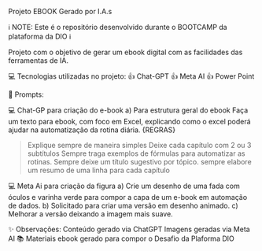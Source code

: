 Projeto EBOOK Gerado por I.A.s

ℹ️ NOTE: Este é o repositório desenvolvido durante o BOOTCAMP da plataforma da DIO ℹ️

Projeto com o objetivo de gerar um ebook digital com as facilidades das ferramentas de IA.


💻 Tecnologias utilizadas no projeto:
👍 Chat-GPT
👍 Meta AI
👍 Power Point


🧠 Prompts:

💻 Chat-GP para criação do e-book
a) Para estrutura geral do ebook
Faça um texto para ebook, com foco em Excel, explicando como o excel poderá ajudar na automatização da rotina diária.
{REGRAS} 
> Explique sempre de maneira simples 
> Deixe cada capítulo com 2 ou 3 subtítulos
> Sempre traga exemplos de fórmulas para automatizar as rotinas.
> Sempre deixe um título sugestivo por tópico.
> sempre elabore um resumo de uma linha para cada capítulo

💻 Meta Ai para criação da figura
a) Crie um desenho de uma fada com óculos e varinha verde para compor a capa de um e-book em automação de dados.
b) Solicitado para criar uma versão em desenho animado.
c) Melhorar a versão deixando a imagem mais suave.

✨ Observações:
Conteúdo gerado via ChatGPT
Imagens geradas via Meta AI
📚 Materiais
ebook gerado para compor o Desafio da Plaforma DIO

